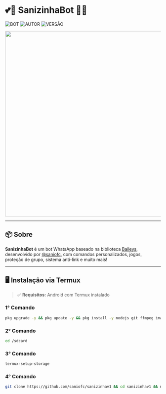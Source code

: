 # 💕🌸 SanizinhaBot 🌸💕

![BOT](https://img.shields.io/badge/BOT-MULTI%20DEVICE-blue?style=for-the-badge)
![AUTOR](https://img.shields.io/badge/AUTOR-saniofc-orange?style=for-the-badge)
![VERSÃO](https://img.shields.io/badge/VERSÃO-1.0.0-orange?style=for-the-badge)

<p align="center">
  <img src="[[https://files.catbox.moe/z68a00.jpg]()]()" width="600"/>
</p>

---

## 📦 Sobre

**SanizinhaBot** é um bot WhatsApp baseado na biblioteca [Baileys](https://github.com/WhiskeySockets/Baileys), desenvolvido por [@saniofc](https://github.com/saniofc), com comandos personalizados, jogos, proteção de grupo, sistema anti-link e muito mais!

---

## 🖥️ Instalação via Termux

> ✅ **Requisitos:** Android com Termux instalado

### 1° Comando
```bash
pkg upgrade -y && pkg update -y && pkg install -y nodejs git ffmpeg imagemagick
```
### 2° Comando
```bash
cd /sdcard
```
### 3° Comando
```bash
termux-setup-storage
```
### 4° Comando
```bash
git clone https://github.com/saniofc/sanizinhav1 && cd sanizinhav1 && npm install --no-bin-links && bash sani.sh
